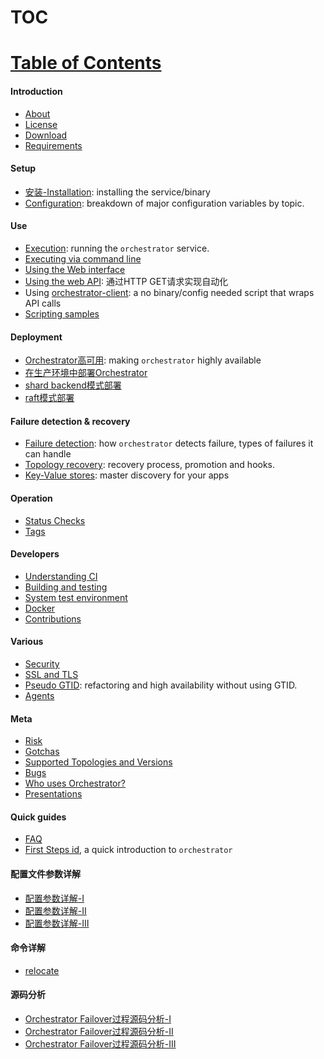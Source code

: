 # TOC
# [Table of Contents](https://github.com/openark/orchestrator/tree/master/docs#introduction)
#### Introduction
* [About](https://github.com/Fanduzi/orchestrator-zh-doc/blob/master/Introduction/About.md)
* [License](https://github.com/Fanduzi/orchestrator-zh-doc/blob/master/Introduction/License.md)
* [Download](https://github.com/Fanduzi/orchestrator-zh-doc/blob/master/Introduction/Download.md)
* [Requirements](https://github.com/Fanduzi/orchestrator-zh-doc/blob/master/Introduction/Requirements.md)

#### Setup
* [安装-Installation](https://github.com/Fanduzi/orchestrator-zh-doc/blob/master/Setup/%E9%83%A8%E7%BD%B2/%E5%AE%89%E8%A3%85-Installation.md): installing the service/binary
* [Configuration](https://github.com/Fanduzi/orchestrator-zh-doc/blob/master/Setup/%E9%85%8D%E7%BD%AE/Configuration.md): breakdown of major configuration variables by topic.

#### Use
* [Execution](https://github.com/Fanduzi/orchestrator-zh-doc/blob/master/Use/Execution.md): running the `orchestrator` service.
* [Executing via command line](https://github.com/Fanduzi/orchestrator-zh-doc/blob/master/Use/Executing%20via%20command%20line.md)
* [Using the Web interface](https://github.com/Fanduzi/orchestrator-zh-doc/blob/master/Use/Using%20the%20Web%20interface.md)
* [Using the web API](https://github.com/Fanduzi/orchestrator-zh-doc/blob/master/Use/Using%20the%20web%20API.md): 通过HTTP GET请求实现自动化
*  Using [orchestrator-client](https://github.com/Fanduzi/orchestrator-zh-doc/blob/master/Use/orchestrator-client.md): a no binary/config needed script that wraps API calls
* [Scripting samples](https://github.com/Fanduzi/orchestrator-zh-doc/blob/master/Use/Scripting%20samples.md)

#### Deployment
* [Orchestrator高可用](https://github.com/Fanduzi/orchestrator-zh-doc/blob/master/Deployment/Orchestrator高可用.md): making `orchestrator` highly available
* [在生产环境中部署Orchestrator](https://github.com/Fanduzi/orchestrator-zh-doc/blob/master/Deployment/在生产环境中部署Orchestrator.md)
* [shard backend模式部署](https://github.com/Fanduzi/orchestrator-zh-doc/blob/master/Deployment/shard%20backend模式部署.md)
* [raft模式部署](https://github.com/Fanduzi/orchestrator-zh-doc/blob/master/Deployment/raft模式部署.md)

#### Failure detection & recovery
* [Failure detection](https://github.com/Fanduzi/orchestrator-zh-doc/blob/master/Failure%20detection%20%26%20recovery/Failure%20detection.md): how `orchestrator` detects failure, types of failures it can handle
* [Topology recovery](https://github.com/Fanduzi/orchestrator-zh-doc/blob/master/Failure%20detection%20%26%20recovery/Topology%20recovery.md): recovery process, promotion and hooks.
* [Key-Value stores](https://github.com/Fanduzi/orchestrator-zh-doc/blob/master/Failure%20detection%20%26%20recovery/Key-Value%20stores.md): master discovery for your apps

#### Operation
* [Status Checks](https://github.com/Fanduzi/orchestrator-zh-doc/blob/master/Operation/Status%20Checks.md)
* [Tags](https://github.com/Fanduzi/orchestrator-zh-doc/blob/master/Operation/Tags.md)

#### Developers
* [Understanding CI](https://github.com/Fanduzi/orchestrator-zh-doc/blob/master/Developers/Understanding%20CI.md)
* [Building and testing](https://github.com/Fanduzi/orchestrator-zh-doc/blob/master/Developers/Building%20and%20testing.md)
* [System test environment](https://github.com/Fanduzi/orchestrator-zh-doc/blob/master/Developers/System%20test%20environment.md)
* [Docker](https://github.com/Fanduzi/orchestrator-zh-doc/blob/master/Developers/Docker.md)
* [Contributions](https://github.com/Fanduzi/orchestrator-zh-doc/blob/master/Developers/Contributions.md)

#### Various
* [Security](https://github.com/Fanduzi/orchestrator-zh-doc/blob/master/Various/Security.md)
* [SSL and TLS](https://github.com/Fanduzi/orchestrator-zh-doc/blob/master/Various/SSL%20and%20TLS.md)
* [Pseudo GTID](https://github.com/Fanduzi/orchestrator-zh-doc/blob/master/Various/Pseudo%20GTID.md): refactoring and high availability without using GTID.
* [Agents](https://github.com/Fanduzi/orchestrator-zh-doc/blob/master/Various/Agents.md)

#### Meta
* [Risk](https://github.com/Fanduzi/orchestrator-zh-doc/blob/master/Meta/Risk.md)
* [Gotchas](https://github.com/Fanduzi/orchestrator-zh-doc/blob/master/Meta/Gotchas.md)
* [Supported Topologies and Versions](https://github.com/Fanduzi/orchestrator-zh-doc/blob/master/Meta/Supported%20Topologies%20and%20Versions.md)
* [Bugs](https://github.com/Fanduzi/orchestrator-zh-doc/blob/master/Meta/Bugs.md)
* [Who uses Orchestrator?](https://github.com/Fanduzi/orchestrator-zh-doc/blob/master/Meta/Who%20uses%20Orchestrator%20.md)
* [Presentations](https://github.com/Fanduzi/orchestrator-zh-doc/blob/master/Meta/Presentations.md)

#### Quick guides
* [FAQ](https://github.com/Fanduzi/orchestrator-zh-doc/blob/master/Quick%20guides/FAQ.md)
* [First Steps id](https://github.com/Fanduzi/orchestrator-zh-doc/blob/master/Quick%20guides/First%20Steps.md), a quick introduction to `orchestrator`

#### 配置文件参数详解
* [配置参数详解-Ⅰ](https://github.com/Fanduzi/orchestrator-zh-doc/blob/master/Setup/配置/配置参数详解-Ⅰ.md)
* [配置参数详解-Ⅱ](https://github.com/Fanduzi/orchestrator-zh-doc/blob/master/Setup/配置/配置参数详解-Ⅱ.md)
* [配置参数详解-Ⅲ](https://github.com/Fanduzi/orchestrator-zh-doc/blob/master/Setup/配置/配置参数详解-Ⅲ.md)

#### 命令详解
* [relocate](https://github.com/Fanduzi/orchestrator-zh-doc/blob/master/Use/commands/relocate.md)

#### 源码分析
* [Orchestrator Failover过程源码分析-I](https://github.com/Fanduzi/orchestrator-zh-doc/blob/master/%E6%BA%90%E7%A0%81%E5%88%86%E6%9E%90/Orchestrator%20Failover%E8%BF%87%E7%A8%8B%E6%BA%90%E7%A0%81%E5%88%86%E6%9E%90-I.md)
* [Orchestrator Failover过程源码分析-II](https://github.com/Fanduzi/orchestrator-zh-doc/blob/master/%E6%BA%90%E7%A0%81%E5%88%86%E6%9E%90/Orchestrator%20Failover%E8%BF%87%E7%A8%8B%E6%BA%90%E7%A0%81%E5%88%86%E6%9E%90-II.md)
* [Orchestrator Failover过程源码分析-III](https://github.com/Fanduzi/orchestrator-zh-doc/blob/master/%E6%BA%90%E7%A0%81%E5%88%86%E6%9E%90/Orchestrator%20Failover%E8%BF%87%E7%A8%8B%E6%BA%90%E7%A0%81%E5%88%86%E6%9E%90-III.md)